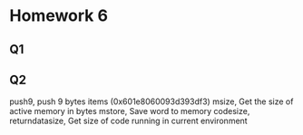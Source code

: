 # Homework 6
## Q1

## Q2
push9, push 9 bytes items (0x601e8060093d393df3)
msize, Get the size of active memory in bytes
mstore, Save word to memory
codesize,
returndatasize, Get size of code running in current environment